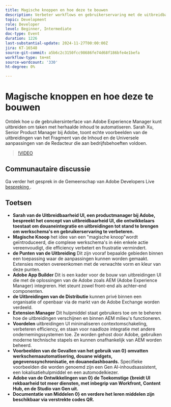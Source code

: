 ```yaml
---
title: Magische knoppen en hoe deze te bouwen
description: Verbeter workflows en gebruikerservaring met de uitbreidbaarheid van de gebruikersinterface van Adobe, zodat aangepaste integratie mogelijk is via de Adobe App Builder, vereenvoudigt complexe taken met een "magische knop" en ondersteunt naadloze integratie met bedrijfssystemen, met toekomstige uitbreidingen naar meer Adobe-services.
topic: Development
role: Developer
level: Beginner, Intermediate
doc-type: Event
duration: 1226
last-substantial-update: 2024-11-27T00:00:00Z
jira: KT-16548
source-git-commit: a5b6c2c3150fcc98686fe74d68f186bfe4e1befa
workflow-type: tm+mt
source-wordcount: '330'
ht-degree: 0%

---
```



# Magische knoppen en hoe deze te bouwen

Ontdek hoe u de gebruikersinterface van Adobe Experience Manager kunt uitbreiden om taken met herhaalde inhoud te automatiseren. Sarah Xu, Senior Product Manager bij Adobe, toont echte voorbeelden van de uitbreidingen van het Fragment van de Inhoud en de Universele aanpassingen van de Redacteur die aan bedrijfsbehoeften voldoen.


>[!VIDEO](https://video.tv.adobe.com/v/3440037/?learn=on&enablevpops)

## Communautaire discussie

Ga verder het gesprek in de Gemeenschap van Adobe Developers Live [ bespreking ](https://adobe.ly/3Ywf6kg).

## Toetsen

* **Sarah van de Uitbreidbaarheid UI, een productmanager bij Adobe, bespreekt het concept van uitbreidbaarheid UI, die ontwikkelaars toestaat om douaneintegratie en uitbreidingen tot stand te brengen om werkschema&#39;s en gebruikerservaring te verbeteren.**
* **Magische Knoop** het idee van een &quot;magische knoop&quot;wordt geïntroduceerd, die complexe werkschema&#39;s in één enkele actie vereenvoudigt, die efficiency verbetert en frustratie vermindert.
* **de Punten van de Uitbreiding** Dit zijn vooraf bepaalde gebieden binnen een toepassing waar de aanpassingen kunnen worden gemaakt. Extensies moeten overeenkomen met de verwachte vorm en kleur van deze punten.
* **Adobe App Builder** Dit is een kader voor de bouw van uitbreidingen UI die met de oplossingen van de Adobe zoals AEM (Adobe Experience Manager) integreren. Het steunt zowel front-end als achter-end componenten.
* **de Uitbreidingen van de Distributie** kunnen privé binnen een organisatie of openbaar via de markt van de Adobe Exchange worden verdeeld.
* **Extension Manager** Dit hulpmiddel staat gebruikers toe om te beheren hoe de uitbreidingen verschijnen en binnen AEM milieu&#39;s functioneren.
* **Voordelen** uitbreidingen UI minimaliseren contextomschakeling, verbeteren efficiency, en staan voor naadloze integratie met andere ondernemingssystemen toe. Ze worden gehost door Adobe, gebruiken moderne technische stapels en kunnen onafhankelijk van AEM worden beheerd.
* **Voorbeelden van de Gevallen van het gebruik van 0&rbrace; omvatten werkschemaautomatisering, douane widgets, gegevenssynchronisatie, en douanedashboards.** Specifieke voorbeelden die worden genoemd zijn een Gen AI-inhoudsassistent, een lokalisatiehulpmiddel en een automodelkiezer.
* **Adobe van de Ontwikkelingen van 0&rbrace; de Toekomstige &lbrace;breidt UI rekbaarheid tot meer diensten, met inbegrip van Workfront, Content Hub, en de Studio van Gen uit.**
* **Documentatie van Middelen 0&rbrace; en verdere het leren middelen zijn beschikbaar via verstrekte codes QR.**